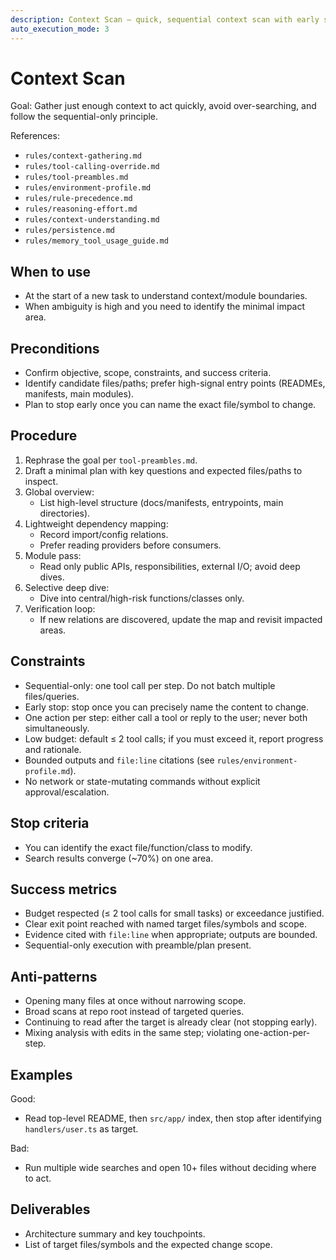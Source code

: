 ```yaml
---
description: Context Scan – quick, sequential context scan with early stop (Early Stop)
auto_execution_mode: 3
---
```


# Context Scan

Goal: Gather just enough context to act quickly, avoid over-searching, and follow the sequential-only principle.

References:
- `rules/context-gathering.md`
- `rules/tool-calling-override.md`
- `rules/tool-preambles.md`
- `rules/environment-profile.md`
- `rules/rule-precedence.md`
- `rules/reasoning-effort.md`
- `rules/context-understanding.md`
- `rules/persistence.md`
- `rules/memory_tool_usage_guide.md`

## When to use
- At the start of a new task to understand context/module boundaries.
- When ambiguity is high and you need to identify the minimal impact area.

## Preconditions
- Confirm objective, scope, constraints, and success criteria.
- Identify candidate files/paths; prefer high-signal entry points (READMEs, manifests, main modules).
- Plan to stop early once you can name the exact file/symbol to change.

## Procedure
1) Rephrase the goal per `tool-preambles.md`.
2) Draft a minimal plan with key questions and expected files/paths to inspect.
3) Global overview:
   - List high-level structure (docs/manifests, entrypoints, main directories).
4) Lightweight dependency mapping:
   - Record import/config relations.
   - Prefer reading providers before consumers.
5) Module pass:
   - Read only public APIs, responsibilities, external I/O; avoid deep dives.
6) Selective deep dive:
   - Dive into central/high-risk functions/classes only.
7) Verification loop:
   - If new relations are discovered, update the map and revisit impacted areas.

## Constraints
- Sequential-only: one tool call per step. Do not batch multiple files/queries.
- Early stop: stop once you can precisely name the content to change.
- One action per step: either call a tool or reply to the user; never both simultaneously.
- Low budget: default ≤ 2 tool calls; if you must exceed it, report progress and rationale.
- Bounded outputs and `file:line` citations (see `rules/environment-profile.md`).
- No network or state-mutating commands without explicit approval/escalation.

## Stop criteria
- You can identify the exact file/function/class to modify.
- Search results converge (~70%) on one area.

## Success metrics
- Budget respected (≤ 2 tool calls for small tasks) or exceedance justified.
- Clear exit point reached with named target files/symbols and scope.
- Evidence cited with `file:line` when appropriate; outputs are bounded.
- Sequential-only execution with preamble/plan present.

## Anti-patterns
- Opening many files at once without narrowing scope.
- Broad scans at repo root instead of targeted queries.
- Continuing to read after the target is already clear (not stopping early).
- Mixing analysis with edits in the same step; violating one-action-per-step.

## Examples
Good:
- Read top-level README, then `src/app/` index, then stop after identifying `handlers/user.ts` as target.

Bad:
- Run multiple wide searches and open 10+ files without deciding where to act.

## Deliverables
- Architecture summary and key touchpoints.
- List of target files/symbols and the expected change scope.